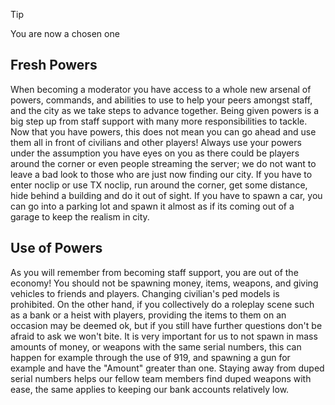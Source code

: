 > [!tip]
> You are now a chosen one

## Fresh Powers

When becoming a moderator you have access to a whole new arsenal of powers, commands, and abilities to use to help your peers amongst staff, and the city as we take steps to advance together. Being given powers is a big step up from staff support with many more responsibilities to tackle.
Now that you have powers, this does not mean you can go ahead and use them all in front of civilians and other players! Always use your powers under the assumption you have eyes on you as there could be players around the corner or even people streaming the server; we do not want to leave a bad look to those who are just now finding our city. If you have to enter noclip or use TX noclip, run around the corner, get some distance, hide behind a building and do it out of sight. If you have to spawn a car, you can go into a parking lot and spawn it almost as if its coming out of a garage to keep the realism in city.

## Use of Powers
As you will remember from becoming staff support, you are out of the economy! You should not be spawning money, items, weapons, and giving vehicles to friends and players. Changing civilian's ped models is prohibited. On the other hand, if you collectively do a roleplay scene such as a bank or a heist with players, providing the items to them on an occasion may be deemed ok, but if you still have further questions don't be afraid to ask we won't bite. It is very important for us to not spawn in mass amounts of money, or weapons with the same serial numbers, this can happen for example through the use of 919, and spawning a gun for example and have the "Amount" greater than one. Staying away from duped serial numbers helps our fellow team members find duped weapons with ease, the same applies to keeping our bank accounts relatively low.